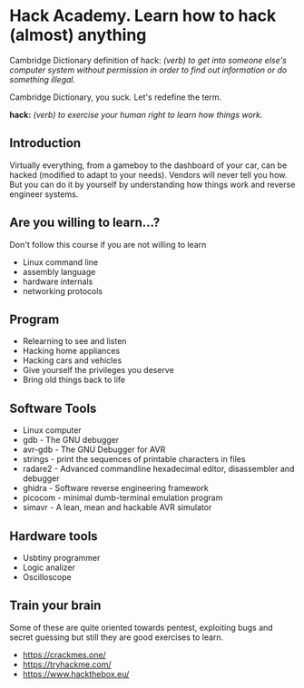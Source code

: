 # Hack Academy. Learn how to hack (almost) anything

Cambridge Dictionary definition of hack: *(verb) to get into someone else's computer system without permission in order to find out information or do something illegal.*

Cambridge Dictionary, you suck. Let's redefine the term.

**hack:** *(verb) to exercise your human right to learn how things work.*

## Introduction

Virtually everything, from a gameboy to the dashboard of your car, can be hacked (modified to adapt to your needs). Vendors will never tell you how. But you can do it by yourself by understanding how things work and reverse engineer systems.

## Are you willing to learn...?

Don't follow this course if you are not willing to learn

- Linux command line
- assembly language
- hardware internals
- networking protocols

## Program

- Relearning to see and listen
- Hacking home appliances
- Hacking cars and vehicles
- Give yourself the privileges you deserve
- Bring old things back to life

## Software Tools

- Linux computer
- gdb - The GNU debugger
- avr-gdb -  The GNU Debugger for AVR
- strings - print the sequences of printable characters in files
- radare2 - Advanced commandline hexadecimal editor, disassembler and debugger
- ghidra - Software reverse engineering framework
- picocom - minimal dumb-terminal emulation program
- simavr - A lean, mean and hackable AVR simulator

## Hardware tools

- Usbtiny programmer
- Logic analizer
- Oscilloscope

## Train your brain

Some of these are quite oriented towards pentest, exploiting bugs and secret guessing but still they are good exercises to learn.

- https://crackmes.one/
- https://tryhackme.com/
- https://www.hackthebox.eu/

